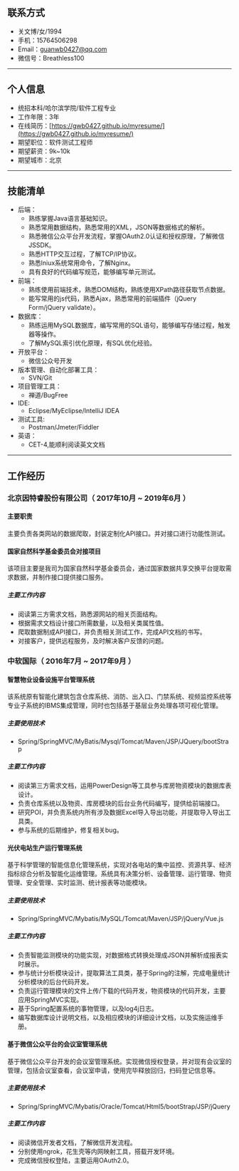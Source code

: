 ## 联系方式

- 关文博/女/1994
- 手机：15764506298
- Email：guanwb0427@qq.com
- 微信号：Breathless100

---
## 个人信息

- 统招本科/哈尔滨学院/软件工程专业
- 工作年限：3年
- 在线简历：[https://gwb0427.github.io/myresume/](https://gwb0427.github.io/myresume/)
- 期望职位：软件测试工程师
- 期望薪资：9k~10k
- 期望城市：北京

---
## 技能清单
- 后端：
	- 熟练掌握Java语言基础知识。
	- 熟悉常用数据结构，熟悉常用的XML，JSON等数据格式的解析。
	- 熟悉微信公众平台开发流程，掌握OAuth2.0认证和授权原理，了解微信JSSDK。
	- 熟悉HTTP交互过程，了解TCP/IP协议。
	- 熟悉lniux系统常用命令，了解Nginx。
	- 具有良好的代码编写规范，能够编写单元测试。
- 前端：
	- 熟练使用前端技术，熟悉DOM结构，熟练使用XPath路径获取节点数据。
	- 能写常用的js代码，熟悉Ajax，熟悉常用的前端插件（jQuery Form/jQuery validate）。
- 数据库：
	- 熟练运用MySQL数据库，编写常用的SQL语句，能够编写存储过程，触发器等操作。
	- 了解MySQL索引优化原理，有SQL优化经验。
- 开放平台：
	- 微信公众号开发
- 版本管理、自动化部署工具：
	- SVN/Git
- 项目管理工具：
	- 禅道/BugFree
- IDE:
	- Eclipse/MyEclipse/IntelliJ IDEA
- 测试工具:
	- Postman/Jmeter/Fiddler
- 英语：
	- CET-4,能顺利阅读英文文档
	
---
## 工作经历
### 北京因特睿股份有限公司（ 2017年10月 ~ 2019年6月 ）
#### 主要职责
   主要负责各类网站的数据爬取，封装定制化API接口。并对接口进行功能性测试。
#### 国家自然科学基金委员会对接项目 
   该项目主要是我司为国家自然科学基金委员会，通过国家数据共享交换平台提取需求数据，并制作接口提供接口服务。
##### 主要工作内容   
- 阅读第三方需求文档，熟悉源网站的相关页面结构。
- 根据需求文档设计接口所需数量，以及相关类属性值。
- 爬取数据制成API接口，并负责相关测试工作，完成API文档的书写。
- 对接客户，提供远程服务，及时解决客户反馈的问题。

### 中软国际（ 2016年7月 ~ 2017年9月 ）
#### 智慧物业设备设施平台管理系统 
   该系统原有智能化建筑包含仓库系统、消防、出入口、门禁系统、视频监控系统等专业子系统的IBMS集成管理，同时也包括基于基层业务处理各项可视化管理。
##### 主要使用技术
- Spring/SpringMVC/MyBatis/Mysql/Tomcat/Maven/JSP/JQuery/bootStrap
##### 主要工作内容
- 阅读第三方需求文档，运用PowerDesign等工具参与库房物资模块的数据库表设计。
- 负责仓库系统以及物资、库房模块的后台业务代码编写，提供给前端接口。
- 研究POI，并负责系统内所有涉及数据Excel导入导出功能，并提取导入导出工具类。
- 参与系统的后期维护，修复相关bug。

#### 光伏电站生产运行管理系统 
   基于科学管理的智能信息化管理系统，实现对各电站的集中监控、资源共享、经济指标综合分析及智能化运维管理。系统具有决策分析、设备管理、运行管理、物资管理、安全管理、实时监测、统计报表等功能模块。
##### 主要使用技术
- Spring/SpringMVC/Mybatis/MySQL/Tomcat/Maven/JSP/jQuery/Vue.js
##### 主要工作内容
- 负责智能监测模块的功能实现，对数据格式转换处理成JSON并解析成报表实时展示。
- 参与统计分析模块设计，提取算法工具类，基于Spring的注解，完成电量统计分析模块的后台代码开发。
- 负责运行管理模块的文件上传/下载的代码开发，物资模块的代码开发，主要应用SpringMVC实现。
- 基于Spring配置系统的事物管理，以及log4j日志。
- 编写数据库设计说明文档，以及相应模块的详细设计文档，以及实施运维手册。

#### 基于微信公众平台的会议室管理系统 
基于微信公众平台开发的会议室管理系统。实现微信授权登录，并对现有会议室的管理，包括会议室查看，会议室申请，使用完毕释放回归，扫码登记信息等。
##### 主要使用技术
- Spring/SpringMVC/Mybatis/Oracle/Tomcat/Html5/bootStrap/JSP/jQuery
##### 主要工作内容
- 阅读微信开发者文档，了解微信开发流程。
- 分别使用ngrok，花生壳等内网映射工具，搭载开发环境。
- 完成微信授权登陆，主要运用OAuth2.0。
